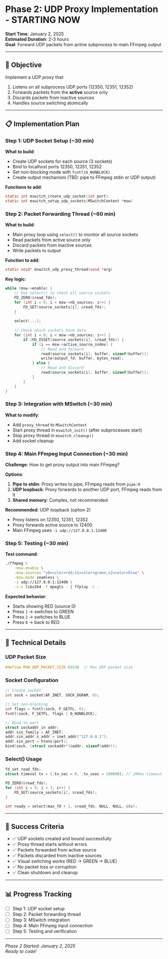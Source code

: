 # Phase 2: UDP Proxy Implementation - STARTING NOW

**Start Time**: January 2, 2025  
**Estimated Duration**: 2-3 hours  
**Goal**: Forward UDP packets from active subprocess to main FFmpeg output

---

## 🎯 Objective

Implement a UDP proxy that:
1. Listens on all subprocess UDP ports (12350, 12351, 12352)
2. Forwards packets from the **active** source only
3. Discards packets from inactive sources
4. Handles source switching atomically

---

## 📋 Implementation Plan

### Step 1: UDP Socket Setup (~30 min)

**What to build**:
- Create UDP sockets for each source (3 sockets)
- Bind to localhost ports 12350, 12351, 12352
- Set non-blocking mode with `fcntl(O_NONBLOCK)`
- Create output mechanism (TBD: pipe to FFmpeg stdin or UDP output)

**Functions to add**:
```c
static int mswitch_create_udp_socket(int port)
static int mswitch_setup_udp_sockets(MSwitchContext *msw)
```

### Step 2: Packet Forwarding Thread (~60 min)

**What to build**:
- Main proxy loop using `select()` to monitor all source sockets
- Read packets from active source only
- Discard packets from inactive sources
- Write packets to output

**Function to add**:
```c
static void* mswitch_udp_proxy_thread(void *arg)
```

**Key logic**:
```c
while (msw->enable) {
    // Use select() to check all source sockets
    FD_ZERO(&read_fds);
    for (int i = 0; i < msw->nb_sources; i++) {
        FD_SET(source_sockets[i], &read_fds);
    }
    
    select(...);
    
    // Check which sockets have data
    for (int i = 0; i < msw->nb_sources; i++) {
        if (FD_ISSET(source_sockets[i], &read_fds)) {
            if (i == msw->active_source_index) {
                // Read and forward
                read(source_sockets[i], buffer, sizeof(buffer));
                write(output_fd, buffer, bytes_read);
            } else {
                // Read and discard
                read(source_sockets[i], buffer, sizeof(buffer));
            }
        }
    }
}
```

### Step 3: Integration with MSwitch (~30 min)

**What to modify**:
- Add `proxy_thread` to `MSwitchContext`
- Start proxy thread in `mswitch_init()` (after subprocesses start)
- Stop proxy thread in `mswitch_cleanup()`
- Add socket cleanup

### Step 4: Main FFmpeg Input Connection (~30 min)

**Challenge**: How to get proxy output into main FFmpeg?

**Options**:
1. **Pipe to stdin**: Proxy writes to pipe, FFmpeg reads from `pipe:0`
2. **UDP loopback**: Proxy forwards to another UDP port, FFmpeg reads from it
3. **Shared memory**: Complex, not recommended

**Recommended**: UDP loopback (option 2)
- Proxy listens on 12350, 12351, 12352
- Proxy forwards active source to 12400
- Main FFmpeg uses `-i udp://127.0.0.1:12400`

### Step 5: Testing (~30 min)

**Test command**:
```bash
./ffmpeg \
    -msw.enable \
    -msw.sources "s0=color=red;s1=color=green;s2=color=blue" \
    -msw.mode seamless \
    -i udp://127.0.0.1:12400 \
    -c:v libx264 -f mpegts - | ffplay -i -
```

**Expected behavior**:
- Starts showing RED (source 0)
- Press `1` → switches to GREEN
- Press `2` → switches to BLUE
- Press `0` → back to RED

---

## 🔧 Technical Details

### UDP Packet Size

```c
#define MSW_UDP_PACKET_SIZE 65536  // Max UDP packet size
```

### Socket Configuration

```c
// Create socket
int sock = socket(AF_INET, SOCK_DGRAM, 0);

// Set non-blocking
int flags = fcntl(sock, F_GETFL, 0);
fcntl(sock, F_SETFL, flags | O_NONBLOCK);

// Bind to port
struct sockaddr_in addr;
addr.sin_family = AF_INET;
addr.sin_addr.s_addr = inet_addr("127.0.0.1");
addr.sin_port = htons(port);
bind(sock, (struct sockaddr*)&addr, sizeof(addr));
```

### Select() Usage

```c
fd_set read_fds;
struct timeval tv = {.tv_sec = 0, .tv_usec = 100000}; // 100ms timeout

FD_ZERO(&read_fds);
for (int i = 0; i < 3; i++) {
    FD_SET(source_sockets[i], &read_fds);
}

int ready = select(max_fd + 1, &read_fds, NULL, NULL, &tv);
```

---

## 🎯 Success Criteria

- ✅ UDP sockets created and bound successfully
- ✅ Proxy thread starts without errors
- ✅ Packets forwarded from active source
- ✅ Packets discarded from inactive sources
- ✅ Visual switching works (RED → GREEN → BLUE)
- ✅ No packet loss or corruption
- ✅ Clean shutdown and cleanup

---

## 📊 Progress Tracking

- [ ] Step 1: UDP socket setup
- [ ] Step 2: Packet forwarding thread
- [ ] Step 3: MSwitch integration
- [ ] Step 4: Main FFmpeg input connection
- [ ] Step 5: Testing and verification

---

*Phase 2 Started: January 2, 2025*  
*Ready to code!*

